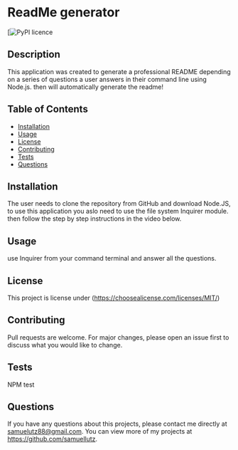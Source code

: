 # ReadMe generator
  [![PyPI licence](http://img.shields.io/badge/license-MIT-blue.svg)
  
  ## Description 
  This application was created to generate a professional README depending on a series of questions a user answers in their command line using Node.js. then will automatically generate the readme!
  ## Table of Contents
  * [Installation](#installation)
  * [Usage](#usage)
  * [License](#license)
  * [Contributing](#contributing)
  * [Tests](#tests)
  * [Questions](#questions)
  
  ## Installation 
  The user needs to clone the repository from GitHub and download Node.JS, to use this application you aslo need to use the file system Inquirer module. then follow the step by step instructions in the video below.
  ## Usage 
  use Inquirer from your command terminal and answer all the questions.
  ## License 
  This project is license under (https://choosealicense.com/licenses/MIT/)
  ## Contributing 
  Pull requests are welcome. For major changes, please open an issue first to discuss what you would like to change.
  ## Tests
  NPM test
  ## Questions
  If you have any questions about this projects, please contact me directly at samuelutz88@gmail.com. You can view more of my projects at https://github.com/samuellutz.
